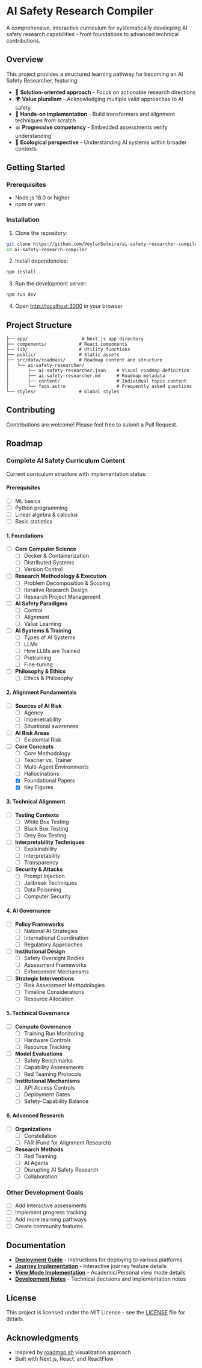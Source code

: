 # AI Safety Research Compiler

A comprehensive, interactive curriculum for systematically developing AI safety research capabilities - from foundations to advanced technical contributions.

## Overview

This project provides a structured learning pathway for becoming an AI Safety Researcher, featuring:

- 🎯 **Solution-oriented approach** - Focus on actionable research directions
- 🌍 **Value pluralism** - Acknowledging multiple valid approaches to AI safety
- 🔨 **Hands-on implementation** - Build transformers and alignment techniques from scratch
- 📊 **Progressive competency** - Embedded assessments verify understanding
- 🌱 **Ecological perspective** - Understanding AI systems within broader contexts

## Getting Started

### Prerequisites

- Node.js 18.0 or higher
- npm or yarn

### Installation

1. Clone the repository:
```bash
git clone https://github.com/VeylanSolmira/ai-safety-researcher-compiler.git
cd ai-safety-research-compiler
```

2. Install dependencies:
```bash
npm install
```

3. Run the development server:
```bash
npm run dev
```

4. Open [http://localhost:3000](http://localhost:3000) in your browser

## Project Structure

```
├── app/                    # Next.js app directory
├── components/            # React components
├── lib/                   # Utility functions
├── public/                # Static assets
├── src/data/roadmaps/     # Roadmap content and structure
│   └── ai-safety-researcher/
│       ├── ai-safety-researcher.json    # Visual roadmap definition
│       ├── ai-safety-researcher.md      # Roadmap metadata
│       ├── content/                     # Individual topic content
│       └── faqs.astro                   # Frequently asked questions
└── styles/                # Global styles
```

## Contributing

Contributions are welcome! Please feel free to submit a Pull Request.

## Roadmap

### Complete AI Safety Curriculum Content

Current curriculum structure with implementation status:

#### Prerequisites
- [ ] ML basics
- [ ] Python programming
- [ ] Linear algebra & calculus
- [ ] Basic statistics

#### 1. Foundations
- [ ] **Core Computer Science**
  - [ ] Docker & Containerization
  - [ ] Distributed Systems
  - [ ] Version Control
- [ ] **Research Methodology & Execution**
  - [ ] Problem Decomposition & Scoping
  - [ ] Iterative Research Design
  - [ ] Research Project Management
- [ ] **AI Safety Paradigms**
  - [ ] Control
  - [ ] Alignment
  - [ ] Value Learning
- [ ] **AI Systems & Training**
  - [ ] Types of AI Systems
  - [ ] LLMs
  - [ ] How LLMs are Trained
  - [ ] Pretraining
  - [ ] Fine-tuning
- [ ] **Philosophy & Ethics**
  - [ ] Ethics & Philosophy

#### 2. Alignment Fundamentals
- [ ] **Sources of AI Risk**
  - [ ] Agency
  - [ ] Impenetrability
  - [ ] Situational awareness
- [ ] **AI Risk Areas**
  - [ ] Existential Risk
- [ ] **Core Concepts**
  - [ ] Core Methodology
  - [ ] Teacher vs. Trainer
  - [ ] Multi-Agent Environments
  - [ ] Hallucinations
  - [X] Foundational Papers
  - [X] Key Figures

#### 3. Technical Alignment
- [ ] **Testing Contexts**
  - [ ] White Box Testing
  - [ ] Black Box Testing
  - [ ] Grey Box Testing
- [ ] **Interpretability Techniques**
  - [ ] Explainability
  - [ ] Interpretability
  - [ ] Transparency
- [ ] **Security & Attacks**
  - [ ] Prompt Injection
  - [ ] Jailbreak Techniques
  - [ ] Data Poisoning
  - [ ] Computer Security

#### 4. AI Governance
- [ ] **Policy Frameworks**
  - [ ] National AI Strategies
  - [ ] International Coordination
  - [ ] Regulatory Approaches
- [ ] **Institutional Design**
  - [ ] Safety Oversight Bodies
  - [ ] Assessment Frameworks
  - [ ] Enforcement Mechanisms
- [ ] **Strategic Interventions**
  - [ ] Risk Assessment Methodologies
  - [ ] Timeline Considerations
  - [ ] Resource Allocation

#### 5. Technical Governance
- [ ] **Compute Governance**
  - [ ] Training Run Monitoring
  - [ ] Hardware Controls
  - [ ] Resource Tracking
- [ ] **Model Evaluations**
  - [ ] Safety Benchmarks
  - [ ] Capability Assessments
  - [ ] Red Teaming Protocols
- [ ] **Institutional Mechanisms**
  - [ ] API Access Controls
  - [ ] Deployment Gates
  - [ ] Safety-Capability Balance

#### 6. Advanced Research
- [ ] **Organizations**
  - [ ] Constellation
  - [ ] FAR (Fund for Alignment Research)
- [ ] **Research Methods**
  - [ ] Red Teaming
  - [ ] AI Agents
  - [ ] Disrupting AI Safety Research
  - [ ] Collaboration

### Other Development Goals

- [ ] Add interactive assessments
- [ ] Implement progress tracking
- [ ] Add more learning pathways
- [ ] Create community features

## Documentation

- **[Deployment Guide](docs/DEPLOYMENT.md)** - Instructions for deploying to various platforms
- **[Journey Implementation](JOURNEY_IMPLEMENTATION.md)** - Interactive journey feature details
- **[View Mode Implementation](VIEW_MODE_IMPLEMENTATION.md)** - Academic/Personal view mode details
- **[Development Notes](development-resources/notes.md)** - Technical decisions and implementation notes

## License

This project is licensed under the MIT License - see the [LICENSE](LICENSE) file for details.

## Acknowledgments

- Inspired by [roadmap.sh](https://roadmap.sh) visualization approach
- Built with Next.js, React, and ReactFlow